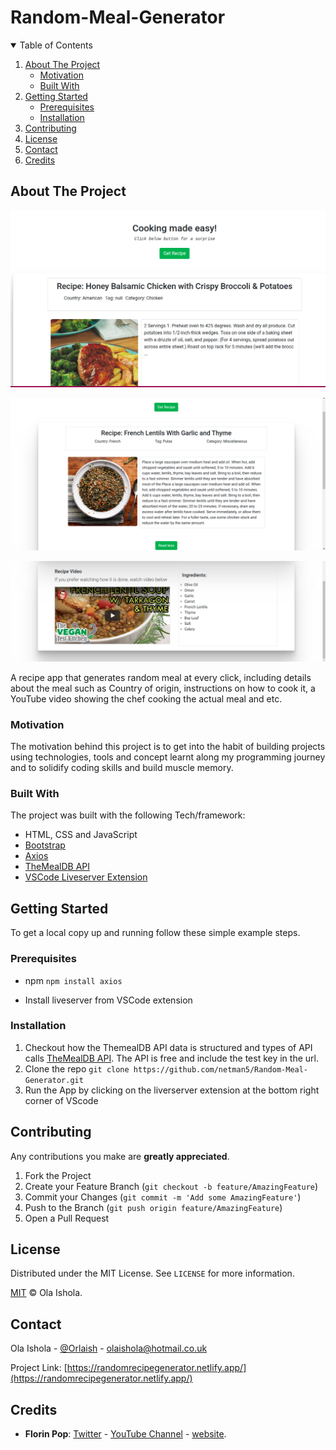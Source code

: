 <!-- Project Title -->
# Random-Meal-Generator

<!-- TABLE OF CONTENTS -->
<details open="open">
<summary>Table of Contents</summary>
<ol>
<li>
<a href="#about-the-project">About The Project</a>
<ul>
    <li><a href="#motivation">Motivation</a></li>
</ul>
<ul>
    <li><a href="#built-with">Built With</a></li>
</ul>
</li>
<li>
      <a href="#getting-started">Getting Started</a>
      <ul>
        <li><a href="#prerequisites">Prerequisites</a></li>
        <li><a href="#installation">Installation</a></li>
      </ul>
    </li>
<li><a href="#contributing">Contributing</a></li>
<li><a href="#license">License</a></li>
<li><a href="#contact">Contact</a></li>
<li><a href="#credits">Credits</a></li>
</ol>
</details>

<!-- About the Project -->
## About The Project
![random-meal-generator screenshot](/img/meal-New.png)

![random-meal-generator screenshot-2](/img/meal1.png)

![random-meal-generator screenshot-3](/img/meal2.png)

A recipe app that generates random meal at every click, including details about the meal such as Country of origin, instructions on how to cook it, a YouTube video showing the chef cooking the actual meal and etc.

### Motivation
The motivation behind this project is to get into the habit of building projects using technologies, tools and concept learnt along my programming journey and to solidify coding skills and build muscle memory.  

### Built With
The project was built with the following Tech/framework:
* HTML, CSS and JavaScript
* [Bootstrap](https://getbootstrap.com)
* [Axios](https://github.com/axios/axios)
* [TheMealDB API](https://www.themealdb.com/api.php)
* [VSCode Liveserver Extension](https://marketplace.visualstudio.com/items?itemName=ritwickdey.LiveServer)

<!-- GETTING STARTED -->
## Getting Started
To get a local copy up and running follow these simple example steps.
### Prerequisites
* npm
`npm install axios`

* Install liveserver from VSCode extension
### Installation

1. Checkout how the ThemealDB API data is structured and types of API calls [TheMealDB API](https://www.themealdb.com/api.php). The API is free and include the test key in the url.
2. Clone the repo
   `git clone https://github.com/netman5/Random-Meal-Generator.git`
3. Run the App by clicking on the liverserver extension at the bottom right corner of VScode

<!-- CONTRIBUTING -->
## Contributing
Any contributions you make are **greatly appreciated**.

1. Fork the Project
2. Create your Feature Branch (`git checkout -b feature/AmazingFeature`)
3. Commit your Changes (`git commit -m 'Add some AmazingFeature'`)
4. Push to the Branch (`git push origin feature/AmazingFeature`)
5. Open a Pull Request


<!-- LICENSE -->
## License

Distributed under the MIT License. See `LICENSE` for more information.

[MIT](https://choosealicense.com/licenses/mit/) © Ola Ishola.

<!-- CONTACT -->
## Contact

Ola Ishola - [@Orlaish](https://twitter.com/@Orlaish) - olaishola@hotmail.co.uk

Project Link: [https://randomrecipegenerator.netlify.app/](https://randomrecipegenerator.netlify.app/)

## Credits
- **Florin Pop**: [Twitter](https://twitter.com/florinpop1705) - [YouTube Channel](https://youtube.com/florinpop) - [website](https://florin-pop.com).